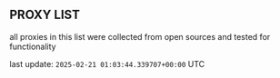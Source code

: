 ## PROXY LIST

all proxies in this list were collected from open sources and tested for functionality

last update: `2025-02-21 01:03:44.339707+00:00` UTC